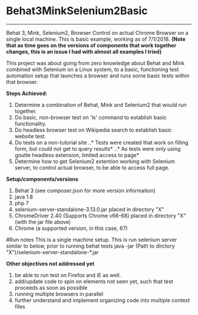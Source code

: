 # Behat3MinkSelenium2Basic
---
Behat 3, Mink, Selenium2, Browser Control on actual Chrome Browser on a single local machine.
This is basic example, working as of 7/1/2018.
**(Note that as time goes on the versions of components that work together changes, this is an issue I had with almost all examples I tried)**

This project was about going from zero knowledge about Behat and Mink combined with Selenium on a Linux system, to a basic,  functioning test automation setup that launches a browser and runs some basic tests within that browser.

__Steps Achieved:__
1. Determine a combination of Behat, Mink and Selenium2 that would run together.
2. Do basic, non-browser test on 'ls' command to establish basic functionality.
3. Do headless browser test on Wikipedia search to establish basic website test.
4. Do tests on a non-tutorial site
..* Tests were created that work on filling form, but could not get to query results*
..* As tests were only using goutte headless extension, limited access to page*  
5. Determine how to get Selenium2 extention working with Selenium server, to control actual browser, to be able to access full page.


**Setup/components/versions**
1. Behat 3 (see composer.json for more version information)
2. java 1.8
3. php 7
4. selenium-server-standalone-3.13.0.jar placed in directory "X"
5. ChromeDriver 2.40 (Supports Chrome v66-68) placed in directory "X" (with the jar file above)
6. Chrome (a supported version, in this case, 67)

#Run notes
This is a single machine setup.  This is
run selenium server similar to below, prior to running behat tests
java -jar (Path to dirctory "X")/selenium-server-standalone-*.jar

**Other objectives not addressed yet**
1. be able to run test on Firefox and IE as well.
2. add/update code to spin on elements not seen yet, such that test proceeds as soon as possible
3. running multiple browsers in parallel
4. further understand and implement organizing code into multiple context files
  

